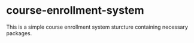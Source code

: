 # course-enrollment-system
This is a simple course enrollment system sturcture containing necessary packages.